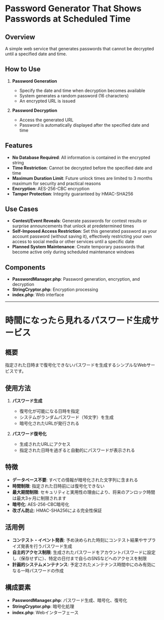 # Password Generator That Shows Passwords at Scheduled Time

## Overview
A simple web service that generates passwords that cannot be decrypted until a specified date and time.

## How to Use
1. **Password Generation**
   - Specify the date and time when decryption becomes available
   - System generates a random password (16 characters)
   - An encrypted URL is issued

2. **Password Decryption**
   - Access the generated URL
   - Password is automatically displayed after the specified date and time

## Features
- **No Database Required**: All information is contained in the encrypted string
- **Time Restriction**: Cannot be decrypted before the specified date and time
- **Maximum Duration Limit**: Future unlock times are limited to 3 months maximum for security and practical reasons
- **Encryption**: AES-256-CBC encryption
- **Tamper Protection**: Integrity guaranteed by HMAC-SHA256

## Use Cases
- **Contest/Event Reveals**: Generate passwords for contest results or surprise announcements that unlock at predetermined times
- **Self-Imposed Access Restriction**: Set this generated password as your account password (without saving it), effectively restricting your own access to social media or other services until a specific date
- **Planned System Maintenance**: Create temporary passwords that become active only during scheduled maintenance windows

## Components
- **PasswordManager.php**: Password generation, encryption, and decryption
- **StringCryptor.php**: Encryption processing
- **index.php**: Web interface

---

# 時間になったら見れるパスワード生成サービス

## 概要
指定された日時まで復号化できないパスワードを生成するシンプルなWebサービスです。

## 使用方法
1. **パスワード生成**
   - 復号化が可能になる日時を指定
   - システムがランダムパスワード（16文字）を生成
   - 暗号化されたURLが発行される

2. **パスワード復号化**
   - 生成されたURLにアクセス
   - 指定された日時を過ぎると自動的にパスワードが表示される

## 特徴
- **データベース不要**: すべての情報が暗号化された文字列に含まれる
- **時間制限**: 指定された日時前には復号化できない
- **最大期間制限**: セキュリティと実用性の理由により、将来のアンロック時間は最大3ヶ月に制限されます
- **暗号化**: AES-256-CBC暗号化
- **改ざん防止**: HMAC-SHA256による完全性保証

## 活用例
- **コンテスト・イベント発表**: 予め決められた時刻にコンテスト結果やサプライズ発表を行うパスワード生成
- **自主的アクセス制限**: 生成されたパスワードをアカウントパスワードに設定し（保存せずに）、特定の日付まで自らのSNSなどへのアクセスを制限
- **計画的システムメンテナンス**: 予定されたメンテナンス時間中にのみ有効になる一時パスワードの作成

## 構成要素
- **PasswordManager.php**: パスワード生成、暗号化、復号化
- **StringCryptor.php**: 暗号化処理
- **index.php**: Webインターフェース
